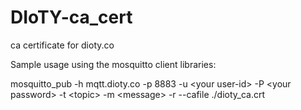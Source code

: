 # DIoTY-ca_cert
ca certificate for dioty.co

Sample usage using the mosquitto client libraries:

mosquitto_pub -h mqtt.dioty.co -p 8883 -u &lt;your user-id&gt; -P &lt;your password&gt; -t &lt;topic&gt; -m &lt;message&gt; -r --cafile ./dioty_ca.crt


